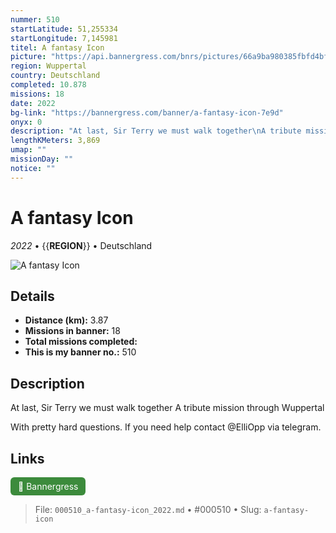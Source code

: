```yaml
---
nummer: 510
startLatitude: 51,255334
startLongitude: 7,145981
titel: A fantasy Icon
picture: "https://api.bannergress.com/bnrs/pictures/66a9ba980385fbfd4bfb51078f4d280e"
region: Wuppertal
country: Deutschland
completed: 10.878
missions: 18
date: 2022
bg-link: "https://bannergress.com/banner/a-fantasy-icon-7e9d"
onyx: 0
description: "At last, Sir Terry we must walk together\nA tribute mission through Wuppertal\n\nWith pretty hard questions. If you need help contact @ElliOpp via telegram."
lengthKMeters: 3,869
umap: ""
missionDay: ""
notice: ""
---
```

# A fantasy Icon

*2022* • {{__REGION__}} • Deutschland

![A fantasy Icon](https://api.bannergress.com/bnrs/pictures/66a9ba980385fbfd4bfb51078f4d280e)



## Details
- **Distance (km):** 3.87
- **Missions in banner:** 18
- **Total missions completed:** 
- **This is my banner no.:** 510



## Description
At last, Sir Terry we must walk together
A tribute mission through Wuppertal

With pretty hard questions. If you need help contact @ElliOpp via telegram.



## Links
<a href="https://bannergress.com/banner/a-fantasy-icon-7e9d" target="_blank" style="display:inline-block;margin-right:8px;padding:6px 12px;background:#3c8b3c;color:#fff;text-decoration:none;border-radius:6px;">🔗 Bannergress</a>



> File: `000510_a-fantasy-icon_2022.md` • #000510 • Slug: `a-fantasy-icon`

